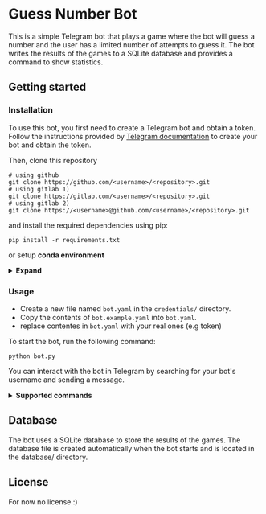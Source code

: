 # Guess Number Bot
This is a simple Telegram bot that plays a game where the bot will guess a number and the user has a limited number of attempts to guess it. The bot writes the results of the games to a SQLite database and provides a command to show statistics.


## Getting started
### Installation
To use this bot, you first need to create a Telegram bot and obtain a token. Follow the instructions provided by [Telegram documentation](https://core.telegram.org/bots#6-botfather) to create your bot and obtain the token.

Then, clone this repository
``` shell 
# using github
git clone https://github.com/<username>/<repository>.git
# using gitlab 1)
git clone https://gitlab.com/<username>/<repository>.git
# using gitlab 2)
git clone https://<username>@github.com/<username>/<repository>.git
```

and install the required dependencies using pip:
```shell
pip install -r requirements.txt
```

or setup <b>conda environment</b>
<details>
    <summary> <b>Expand</b> </summary>

``` shell
# create env
conda env create --name "my_environment" python=3.9

or 
# depending on your anaconda version
conda create --name "my_environment" python=3.10

# then install requirements:
pip install -r requirements.txt
```
</details>

###  Usage

* Create a new file named `bot.yaml` in the `credentials/` directory. 
* Copy the contents of `bot.example.yaml` into `bot.yaml`.
* replace contentes in `bot.yaml` with your real ones (e.g token)

To start the bot, run the following command:

```shell
python bot.py
```
You can interact with the bot in Telegram by searching for your bot's username and sending a message.

<details> 
    <summary> <b> Supported commands </b> </summary>
    * /start - Start the game.
    * /cancel - Cancel the game.
    * /stats - Show statistics of the games.
</details>

## Database
The bot uses a SQLite database to store the results of the games. The database file is created automatically when the bot starts and is located in the database/ directory.

## License
For now no license :)